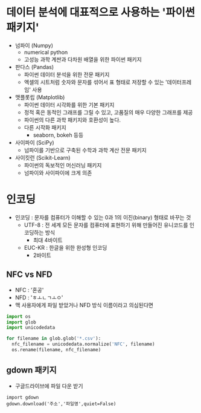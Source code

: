 # 데이터 분석에 대표적으로 사용하는 '파이썬 패키지'

- 넘파이 (Numpy)
  - numerical python
  - 고성능 과학 계싼과 다차원 배열을 위한 파이썬 패키지
- 판다스 (Pandas)
  - 파이썬 데이터 분석을 위한 전문 패키지
  - 엑셀의 시트처럼 숫자와 문자를 섞어서 표 형태로 저장할 수 있는 '데이터프레임' 사용
- 맷플롯립 (Matplotlib)
  - 파이썬 데이터 시각화를 위한 기본 패키지
  - 정적 혹은 동적인 그래프를 그릴 수 있고, 고품질의 매우 다양한 그래프를 제공
  - 파이썬의 다른 과학 패키지와 호환성이 높다.
  - 다른 시작화 패키지
    - seaborn, bokeh 등등
- 사이파이 (SciPy)
  - 넘파이를 기반으로 구축된 수학과 과학 계산 전문 패키지
- 사이킷런 (Scikit-Learn)
  - 파이썬의 독보적인 머신러닝 패키지
  - 넘파이와 사이파이에 크게 의존



# 인코딩

- 인코딩  : 문자를 컴퓨터가 이해할 수 있는 0과 1의 이진(binary) 형태로 바꾸는 것
  - UTF-8 : 전 세계 모든 문자를 컴퓨터에 표현하기 위해 만들어진 유니코드를 인코딩하는 방식
    - 최대 4바이트
  - EUC-KR : 한글을 위한 완성형 인코딩
    - 2바이트



## NFC vs NFD

- NFC : '혼공'
- NFD : 'ㅎㅗㄴㄱㅗㅇ'
- 맥 사용자에게 파일 받았거나 NFD 방식 이름이라고 의심된다면

```python
import os
import glob
import unicodedata

for filename in glob.glob('*.csv'):
  nfc_filename = unicodedata.normalize('NFC', filename)
  os.rename(filename, nfc_filename)
```



## gdown 패키지

- 구글드라이브에 파일 다운 받기

```
import gdown
gdown.download('주소','파일명',quiet=False)
```

